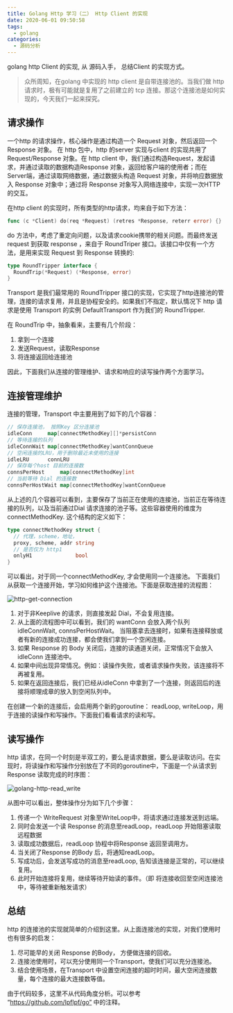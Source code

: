 ```yaml
---
title: Golang Http 学习（二） Http Client 的实现
date: 2020-06-01 09:50:58
tags:
  - golang
categories:
  - 源码分析
---
```


golang http Client 的实现,  从 源码入手， 总结Client 的实现方式。

<!--more-->

> 众所周知，在golang 中实现的 http client 是自带连接池的。当我们做 http 请求时，极有可能就是复用了之前建立的 tcp 连接。那这个连接池是如何实现的，今天我们一起来探究。

## 请求操作

一个http 的请求操作，核心操作是通过构造一个 Request 对象，然后返回一个 Response 对象。
在 http 包中，http 的server 实现与client 的实现共用了Request/Response 对象。在 http client 中，我们通过构造Request，发起请求，并通过读取的数据构造Response 对象，返回给客户端的使用者；而在Server端，通过读取网络数据，通过数据头构造 Request 对象，并将响应数据放入 Response 对象中；通过将 Response 对象写入网络连接中，实现一次HTTP的交互。

在http client 的实现时，所有类型的http请求，均来自于如下方法：

```go
func (c *Client) do(req *Request) (retres *Response, reterr error) {}
```

do 方法中，考虑了重定向问题，以及请求cookie携带的相关问题。而最终发送 request 到获取 response ，来自于 RoundTriper 接口。该接口中仅有一个方法，是用来实现 Request 到 Response 转换的:

```go
type RoundTripper interface {
  RoundTrip(*Request) (*Response, error)
}
```

Transport 是我们最常用的 RoundTripper 接口的实现，它实现了http连接池的管理，连接的请求复用，并且是协程安全的。如果我们不指定，默认情况下 http 请求是使用 Transport 的实例 DefaultTransport 作为我们的 RoundTripper.

在 RoundTrip 中，抽象看来，主要有几个阶段：

1. 拿到一个连接
2. 发送Request，读取Response
3. 将连接返回给连接池

因此，下面我们从连接的管理维护、请求和响应的读写操作两个方面学习。

## 连接管理维护

连接的管理，Transport 中主要用到了如下的几个容器：

```go
// 保存连接池， 按照Key 区分连接池
idleConn     map[connectMethodKey][]*persistConn
// 等待连接的队列
idleConnWait map[connectMethodKey]wantConnQueue
// 空闲连接的LRU，用于删除最近未使用的连接
idleLRU      connLRU
// 保存每个host 目前的连接数
connsPerHost     map[connectMethodKey]int
// 当前等待 Dial 的连接数
connsPerHostWait map[connectMethodKey]wantConnQueue
```

从上述的几个容器可以看到，主要保存了当前正在使用的连接池，当前正在等待连接的队列，以及当前通过Dial 请求连接的池子等。这些容器使用的维度为connectMethodKey. 这个结构的定义如下：

```go
type connectMethodKey struct {
  // 代理，scheme，地址，
  proxy, scheme, addr string
  // 是否仅为 http1
  onlyH1              bool
}
```

可以看出，对于同一个connectMethodKey, 才会使用同一个连接池。
下面我们从获取一个连接开始，学习如何维护这个连接池。下面是获取连接的流程图：

![http-get-connection](http_get_conn.jpg)

1. 对于非Keeplive 的请求，则直接发起 Dial，不会复用连接。
2. 从上面的流程图中可以看到，我们的 wantConn 会放入两个队列 idleConnWait, connsPerHostWait。 当阻塞拿去连接时，如果有连接释放或者有新的连接成功连接，都会使我们拿到一个空闲连接。
3. 如果 Response 的 Body 关闭后，连接的读通道关闭，正常情况下会放入idleConn 连接池中。
4. 如果中间出现异常情况。例如：读操作失败，或者请求操作失败，该连接将不再被复用。
5. 如果在返回连接后，我们已经从idleConn 中拿到了一个连接，则返回后的连接将顺理成章的放入到空闲队列中。

在创建一个新的连接后，会启用两个新的goroutine： readLoop, writeLoop，用于连接的读操作和写操作。下面我们看看请求的读和写。

## 读写操作

http 请求，在同一个时刻是半双工的，要么是请求数据，要么是读取访问。在实现时，将读操作和写操作分别放在了不同的goroutine中，下面是一个从请求到Response 读取完成的时序图：

![golang-http-read_write](http_read_write.jpg)

从图中可以看出，整体操作分为如下几个步骤：

1. 传递一个 WriteRequest 对象至WriteLoop中，将请求通过连接发送到远端。
2. 同时会发送一个读 Response 的消息至readLoop，readLoop 开始阻塞读取远程数据
3. 读取成功数据后，readLoop 协程中将Response 返回至调用方。
4. 当关闭了Response 的Body 后，将通知readLoop。
5. 写成功后，会发送写成功的消息至readLoop, 告知该连接是正常的，可以继续复用。
6. 此时开始连接将复用，继续等待开始读的事件。（即 将连接收回至空闲连接池中，等待被重新触发请求）

## 总结

http 的连接池的实现就简单的介绍到这里。从上面连接池的实现，对我们使用时也有很多的启发：

1. 尽可能早的关闭 Response 的Body， 方便做连接的回收。
2. 连接池使用时，可以充分使用同一个Transport，使我们可以充分连接池。
3. 结合使用场景，在Transport 中设置空闲连接的超时时间，最大空闲连接数量，每个连接的最大连接数等值。

由于代码较多，这里不从代码角度分析。可以参考 “https://github.com/lpflpf/go” 中的注释。
